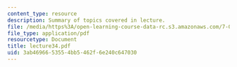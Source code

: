 ```yaml
---
content_type: resource
description: Summary of topics covered in lecture.
file: /media/https%3A/open-learning-course-data-rc.s3.amazonaws.com/7-03-genetics-fall-2004/3ab4696653554bb5462f6e240c647030_lecture34.pdf
file_type: application/pdf
resourcetype: Document
title: lecture34.pdf
uid: 3ab46966-5355-4bb5-462f-6e240c647030
---
```

